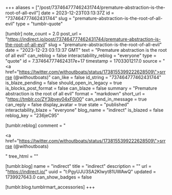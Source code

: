 +++
aliases = ["/post/737464777462431744/premature-abstraction-is-the-root-of-all-evil"]
date = 2023-12-23T03:13:37Z
id = "737464777462431744"
slug = "premature-abstraction-is-the-root-of-all-evil"
type = "tumblr-quote"

[tumblr]
note_count = 2.0
post_url = "https://indirect.io/post/737464777462431744/premature-abstraction-is-the-root-of-all-evil"
slug = "premature-abstraction-is-the-root-of-all-evil"
date = "2023-12-23 03:13:37 GMT"
text = "Premature abstraction is the root of all evil"
can_reblog = false
interactability_reblog = "everyone"
type = "quote"
id = 7.374647774624317e+17
timestamp = 1703301217.0
source = "<a href=\"https://twitter.com/withoutboats/status/1738155399222628509\">srrrse (@withoutboats)</a>"
can_like = false
id_string = "737464777462431744"
is_blaze_pending = false
should_open_in_legacy = true
is_blocks_post_format = false
can_blaze = false
summary = "Premature abstraction is the root of all evil"
format = "markdown"
short_url = "https://tmblr.co/ZY3jbyey04xF0i00"
can_send_in_message = true
can_reply = false
display_avatar = true
state = "published"
interactability_blaze = "everyone"
blog_name = "indirect"
is_blazed = false
reblog_key = "236jeC95"

[tumblr.reblog]
comment = "<p><a href=\"https://twitter.com/withoutboats/status/1738155399222628509\">srrrse (@withoutboats)</a></p>"
tree_html = ""

[tumblr.blog]
name = "indirect"
title = "indirect"
description = ""
url = "https://indirect.io/"
uuid = "t:PgyUJU3SA2Klwyt81UWAwQ"
updated = 1739927643.0
can_show_badges = false

[tumblr.blog.tumblrmart_accessories]
+++
